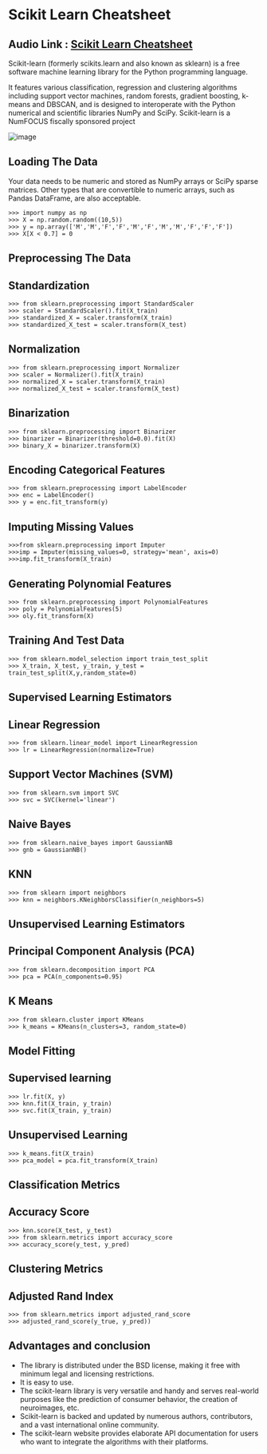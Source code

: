 # Scikit Learn Cheatsheet 

## Audio Link : [Scikit Learn Cheatsheet ](https://drive.google.com/file/d/1KDRMY3WNWML7XyXD80_rAegcq0PVAbyt/view?usp=sharing)


Scikit-learn (formerly scikits.learn and also known as sklearn) is a free software machine learning library for the Python programming language.

It features various classification, regression and clustering algorithms including support vector machines, random forests, gradient boosting, k-means and DBSCAN, and is designed to interoperate with the Python numerical and scientific libraries NumPy and SciPy. Scikit-learn is a NumFOCUS fiscally sponsored project

![image](https://user-images.githubusercontent.com/63282184/144061277-5c5e7528-21d4-4fbf-bebf-2b257c756ce4.png)




## Loading The Data
Your data needs to be numeric and stored as NumPy arrays or SciPy sparse matrices. Other types that are convertible to numeric arrays, such as Pandas DataFrame, are also acceptable.

```
>>> import numpy as np
>>> X = np.random.random((10,5))
>>> y = np.array(['M','M','F','F','M','F','M','M','F','F','F'])
>>> X[X < 0.7] = 0
```

## Preprocessing The Data

## Standardization

```
>>> from sklearn.preprocessing import StandardScaler
>>> scaler = StandardScaler().fit(X_train)
>>> standardized_X = scaler.transform(X_train)
>>> standardized_X_test = scaler.transform(X_test)
```

## Normalization
```
>>> from sklearn.preprocessing import Normalizer
>>> scaler = Normalizer().fit(X_train)
>>> normalized_X = scaler.transform(X_train)
>>> normalized_X_test = scaler.transform(X_test)
```

## Binarization
```
>>> from sklearn.preprocessing import Binarizer
>>> binarizer = Binarizer(threshold=0.0).fit(X)
>>> binary_X = binarizer.transform(X)
```

## Encoding Categorical Features
```
>>> from sklearn.preprocessing import LabelEncoder
>>> enc = LabelEncoder()
>>> y = enc.fit_transform(y)
```

## Imputing Missing Values
```
>>>from sklearn.preprocessing import Imputer
>>>imp = Imputer(missing_values=0, strategy='mean', axis=0)
>>>imp.fit_transform(X_train)
```
## Generating Polynomial Features

```
>>> from sklearn.preprocessing import PolynomialFeatures
>>> poly = PolynomialFeatures(5)
>>> oly.fit_transform(X)
```

## Training And Test Data
```
>>> from sklearn.model_selection import train_test_split
>>> X_train, X_test, y_train, y_test = train_test_split(X,y,random_state=0)
```

## Supervised Learning Estimators
## Linear Regression
```
>>> from sklearn.linear_model import LinearRegression
>>> lr = LinearRegression(normalize=True)
```
## Support Vector Machines (SVM)
```
>>> from sklearn.svm import SVC
>>> svc = SVC(kernel='linear')
```
## Naive Bayes
```
>>> from sklearn.naive_bayes import GaussianNB
>>> gnb = GaussianNB()
```
## KNN
```
>>> from sklearn import neighbors
>>> knn = neighbors.KNeighborsClassifier(n_neighbors=5)
```
## Unsupervised Learning Estimators

## Principal Component Analysis (PCA)
```
>>> from sklearn.decomposition import PCA
>>> pca = PCA(n_components=0.95)
```
## K Means
```
>>> from sklearn.cluster import KMeans
>>> k_means = KMeans(n_clusters=3, random_state=0)
```
## Model Fitting
## Supervised learning
```
>>> lr.fit(X, y)
>>> knn.fit(X_train, y_train)
>>> svc.fit(X_train, y_train)
```
## Unsupervised Learning
```
>>> k_means.fit(X_train)
>>> pca_model = pca.fit_transform(X_train)
```

## Classification Metrics
## Accuracy Score
```
>>> knn.score(X_test, y_test)
>>> from sklearn.metrics import accuracy_score
>>> accuracy_score(y_test, y_pred)
```
## Clustering Metrics
## Adjusted Rand Index
```
>>> from sklearn.metrics import adjusted_rand_score
>>> adjusted_rand_score(y_true, y_pred))
```



## Advantages and conclusion 

- The library is distributed under the BSD license, making it free with minimum legal and licensing restrictions.
- It is easy to use.
- The scikit-learn library is very versatile and handy and serves real-world purposes like the prediction of consumer behavior, the creation of neuroimages, etc.
- Scikit-learn is backed and updated by numerous authors, contributors, and a vast international online community.
- The scikit-learn website provides elaborate API documentation for users who want to integrate the algorithms with their platforms.





